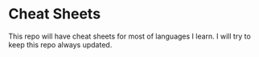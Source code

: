 # Cheat Sheets

This repo will have cheat sheets for most of languages I learn. I will try to keep this repo always updated.